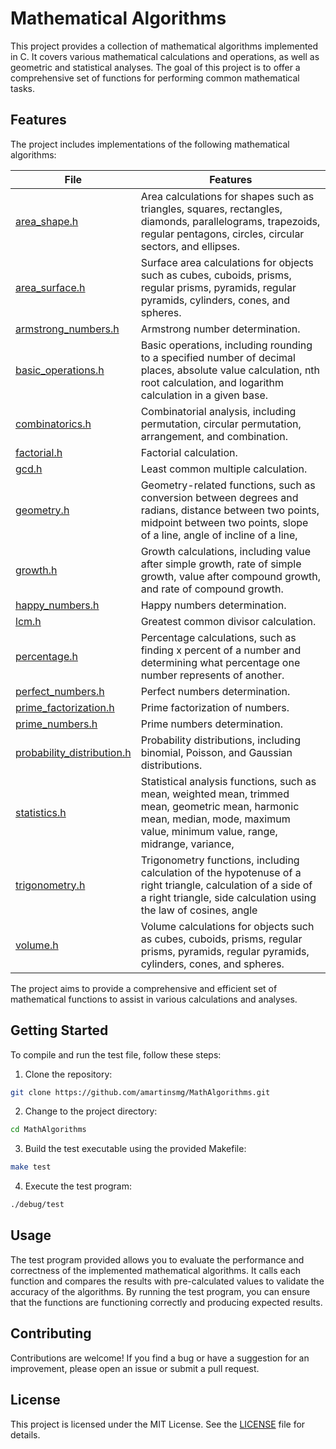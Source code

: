 # Mathematical Algorithms

This project provides a collection of mathematical algorithms implemented in C. It covers various mathematical calculations and operations, as well as geometric and statistical analyses. The goal of this project is to offer a comprehensive set of functions for performing common mathematical tasks.

## Features

The project includes implementations of the following mathematical algorithms:

| File                                                           | Features                                                                                                                                                                           |
| -------------------------------------------------------------- | ---------------------------------------------------------------------------------------------------------------------------------------------------------------------------------- 
| [area_shape.h](./src/area_shape.h)                             | Area calculations for shapes such as triangles, squares, rectangles, diamonds, parallelograms, trapezoids, regular pentagons, circles, circular sectors, and ellipses.             |
| [area_surface.h](./src/area_surface.h)                         | Surface area calculations for objects such as cubes, cuboids, prisms, regular prisms, pyramids, regular pyramids, cylinders, cones, and spheres.                                   |
| [armstrong_numbers.h](./src/armstrong_numbers.h)               | Armstrong number determination.                                                                                                                                                    |
| [basic_operations.h](./src/basic_operations.h)                 | Basic operations, including rounding to a specified number of decimal places, absolute value calculation, nth root calculation, and logarithm calculation in a given base.         |
| [combinatorics.h](./src/combinatorics.h)                       | Combinatorial analysis, including permutation, circular permutation, arrangement, and combination.                                                                                 |
| [factorial.h](./src/factorial.h)                               | Factorial calculation.                                                                                                                                                             |
| [gcd.h](./src/gcd.h)                                           | Least common multiple calculation.                                                                                                                                                 |
| [geometry.h](./src/geometry.h)                                 | Geometry-related functions, such as conversion between degrees and radians, distance between two points, midpoint between two points, slope of a line, angle of incline of a line, |     |     | equation of a line, distance between a point and a line, circle perimeter calculation, number of diagonals in a polygon, sum of internal angles of a regular polygon, each internal |     |     | angle of a regular polygon, and each external angle of a regular polygon. |
| [growth.h](./src/growth.h)                                     | Growth calculations, including value after simple growth, rate of simple growth, value after compound growth, and rate of compound growth.                                         |
| [happy_numbers.h](./src/happy_numbers.h)                       | Happy numbers determination.                                                                                                                                                       |
| [lcm.h](./src/lcm.h)                                           | Greatest common divisor calculation.                                                                                                                                               |
| [percentage.h](./src/percentage.h)                             | Percentage calculations, such as finding x percent of a number and determining what percentage one number represents of another.                                                   |
| [perfect_numbers.h](./src/perfect_numbers.h)                   | Perfect numbers determination.                                                                                                                                                     |
| [prime_factorization.h](./src/prime_factorization.h)           | Prime factorization of numbers.                                                                                                                                                    |
| [prime_numbers.h](./src/prime_numbers.h)                       | Prime numbers determination.                                                                                                                                                       |
| [probability_distribution.h](./src/probability_distribution.h) | Probability distributions, including binomial, Poisson, and Gaussian distributions.                                                                                                |
| [statistics.h](./src/statistics.h)                             | Statistical analysis functions, such as mean, weighted mean, trimmed mean, geometric mean, harmonic mean, median, mode, maximum value, minimum value, range, midrange, variance,   |     |     | standard deviation, sample variance, and sample standard deviation.                                                                                                                 |
| [trigonometry.h](./src/trigonometry.h)                         | Trigonometry functions, including calculation of the hypotenuse of a right triangle, calculation of a side of a right triangle, side calculation using the law of cosines, angle   |     |     | calculation using the law of cosines, side calculation using the law of sines, angle calculation using the law of sines.                                                            |
| [volume.h](./src/volume.h)                                     | Volume calculations for objects such as cubes, cuboids, prisms, regular prisms, pyramids, regular pyramids, cylinders, cones, and spheres.                                         |

The project aims to provide a comprehensive and efficient set of mathematical functions to assist in various calculations and analyses.

## Getting Started

To compile and run the test file, follow these steps:

1. Clone the repository:

```sh
git clone https://github.com/amartinsmg/MathAlgorithms.git
```

2. Change to the project directory:

```sh
cd MathAlgorithms
```

3. Build the test executable using the provided Makefile:

```sh
make test
```

4. Execute the test program:

```sh
./debug/test
```

## Usage

The test program provided allows you to evaluate the performance and correctness of the implemented mathematical algorithms. It calls each function and compares the results with pre-calculated values to validate the accuracy of the algorithms. By running the test program, you can ensure that the functions are functioning correctly and producing expected results.

## Contributing

Contributions are welcome! If you find a bug or have a suggestion for an improvement, please open an issue or submit a pull request.

## License

This project is licensed under the MIT License. See the [LICENSE](./LICENSE) file for details.
